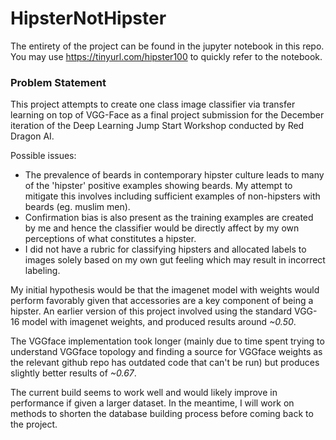 # HipsterNotHipster
The entirety of the project can be found in the jupyter notebook in this repo. You may use <https://tinyurl.com/hipster100> to quickly refer to the notebook.

### Problem Statement
This project attempts to create one class image classifier via transfer learning on top of VGG-Face as a final project submission for the December iteration of the Deep Learning Jump Start Workshop conducted by Red Dragon AI.

Possible issues:
*   The prevalence of beards in contemporary hipster culture leads to many of the 'hipster' positive examples showing beards. My attempt to mitigate this involves including sufficient examples of non-hipsters with beards (eg. muslim men). 
*   Confirmation bias is also present as the training examples are created by me and hence the classifier would be directly affect by my own perceptions of what constitutes a hipster.
*  I did not have a rubric for classifying hipsters and allocated labels to images solely based on my own gut feeling which may result in incorrect labeling.


My initial hypothesis would be that the imagenet model with weights would perform favorably given that accessories are a key component of being a hipster. An earlier version of this project involved using the standard VGG-16 model with imagenet weights, and produced results around *~0.50*.

The VGGface implementation took longer (mainly due to time spent trying to understand VGGface topology and finding a source for VGGface weights as the relevant github repo has outdated code that can't be run) but produces slightly better results of *~0.67*. 

The current build seems to work well and would likely improve in performance if given a larger dataset. In the meantime, I will work on methods to shorten the database building process before coming back to the project.
